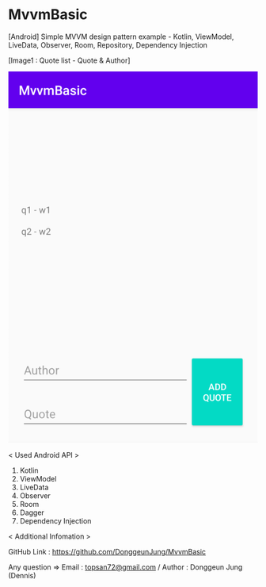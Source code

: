 # MvvmBasic
[Android] Simple MVVM design pattern example - Kotlin, ViewModel, LiveData, Observer, Room, Repository, Dependency Injection


[Image1 : Quote list - Quote & Author]

<div>
<img src="https://github.com/DonggeunJung/MvvmBasic/blob/main/MvvmBasic_ScreenShot_01.png?raw=true?raw=true width="400px"></img>
</div>


< Used Android API >
1. Kotlin
2. ViewModel
3. LiveData
4. Observer
5. Room
6. Dagger
7. Dependency Injection


< Additional Infomation >

GitHub Link : https://github.com/DonggeunJung/MvvmBasic

Any question => Email : topsan72@gmail.com / Author : Donggeun Jung (Dennis)

